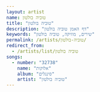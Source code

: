 ```yaml
---
layout: artist
name: טוביה בולטון
title: "טוביה בולטון"
description: "דף האמן טוביה בולטון"
keywords: "שירים, מוזיקה, טוביה בולטון"
permalink: /artists/טוביה-בולטון/
redirect_from:
  - /artists/list/טוביה בולטון
songs:
  - number: "32738"
    name: "אלוקות"
    album: "סינגלים"
    artist: "טוביה בולטון"
---
```

